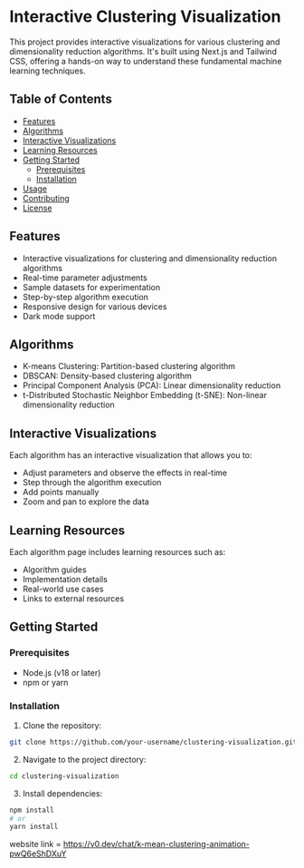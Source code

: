 # Interactive Clustering Visualization

This project provides interactive visualizations for various clustering and dimensionality reduction algorithms. It's built using Next.js and Tailwind CSS, offering a hands-on way to understand these fundamental machine learning techniques.

## Table of Contents

- [Features](#features)
- [Algorithms](#algorithms)
- [Interactive Visualizations](#interactive-visualizations)
- [Learning Resources](#learning-resources)
- [Getting Started](#getting-started)
  - [Prerequisites](#prerequisites)
  - [Installation](#installation)
- [Usage](#usage)
- [Contributing](#contributing)
- [License](#license)

## Features

- Interactive visualizations for clustering and dimensionality reduction algorithms
- Real-time parameter adjustments
- Sample datasets for experimentation
- Step-by-step algorithm execution
- Responsive design for various devices
- Dark mode support

## Algorithms

- K-means Clustering: Partition-based clustering algorithm
- DBSCAN: Density-based clustering algorithm
- Principal Component Analysis (PCA): Linear dimensionality reduction
- t-Distributed Stochastic Neighbor Embedding (t-SNE): Non-linear dimensionality reduction

## Interactive Visualizations

Each algorithm has an interactive visualization that allows you to:

- Adjust parameters and observe the effects in real-time
- Step through the algorithm execution
- Add points manually
- Zoom and pan to explore the data

## Learning Resources

Each algorithm page includes learning resources such as:

- Algorithm guides
- Implementation details
- Real-world use cases
- Links to external resources

## Getting Started

### Prerequisites

- Node.js (v18 or later)
- npm or yarn

### Installation

1. Clone the repository:

```bash
git clone https://github.com/your-username/clustering-visualization.git
```

2. Navigate to the project directory:

```bash
cd clustering-visualization
```

3. Install dependencies:

```bash
npm install
# or
yarn install
```
website link = https://v0.dev/chat/k-mean-clustering-animation-pwQ6eShDXuY
